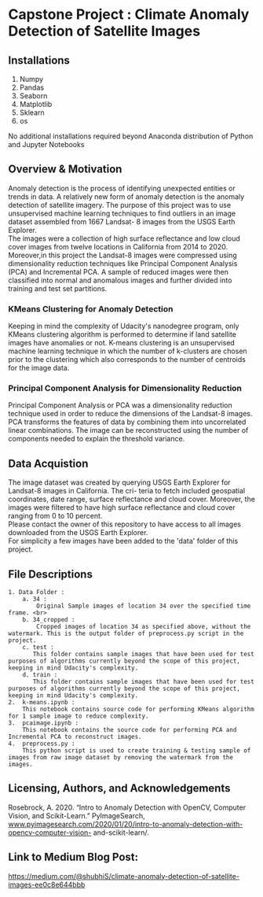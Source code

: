 # Capstone Project : Climate Anomaly Detection of Satellite Images

## Installations <br>
1. Numpy
2. Pandas
3. Seaborn
4. Matplotlib
5. Sklearn
6. os

No additional installations required beyond Anaconda distribution of Python and Jupyter Notebooks 

## Overview & Motivation <br>
Anomaly detection is the process of identifying unexpected entities or trends in data. A relatively new form of anomaly detection is the anomaly detection of satellite imagery. The purpose of this project was to use unsupervised machine learning techniques to find outliers in an image dataset assembled from 1667 Landsat- 8 images from the USGS Earth Explorer. <br>
The images were a collection of high surface reflectance and low cloud cover images from twelve locations in California from 2014 to 2020.<br>
Moreover,in this project the Landsat-8 images were compressed using dimensionality reduction techniques like Principal Component Analysis (PCA) and Incremental PCA. A sample of reduced images were then classified into normal and anomalous images and further divided into training and test set partitions.

### KMeans Clustering for Anomaly Detection <br>
Keeping in mind the complexity of Udacity's nanodegree program, only KMeans clustering algorithm is performed to determine if land satellite images have anomalies or not. K-means clustering is an unsupervised machine learning technique in which the number of k-clusters are chosen prior to the clustering which also corresponds to the number of centroids for the image data.

### Principal Component Analysis for Dimensionality Reduction <br>
Principal Component Analysis or PCA was a dimensionality reduction technique used in order to reduce the dimensions of the Landsat-8 images. PCA transforms the features of data by combining them into uncorrelated linear combinations. The image can be reconstructed using the number of components needed to explain the threshold variance.

## Data Acquistion <br>
The image dataset was created by querying USGS Earth Explorer for Landsat-8 images in California. The cri- teria to fetch included geospatial coordinates, date range, surface reflectance and cloud cover. Moreover, the images were filtered to have high surface reflectance and cloud cover ranging from 0 to 10 percent. <br>
Please contact the owner of this repository to have access to all images downloaded from the USGS Earth Explorer. <br>
For simplicity a few images have been added to the 'data' folder of this project.

## File Descriptions <br>
    1. Data Folder : 
        a. 34 : 
            Original Sample images of location 34 over the specified time frame. <br>
        b. 34_cropped : 
            Cropped images of location 34 as specified above, without the watermark. This is the output folder of preprocess.py script in the project.
        c. test :
           This folder contains sample images that have been used for test purposes of algorithms currently beyond the scope of this project, keeping in mind Udacity's complexity.
        d. train : 
           This folder contains sample images that have been used for test purposes of algorithms currently beyond the scope of this project, keeping in mind Udacity's complexity.
    2.  k-means.ipynb :
        This notebook contains source code for performing KMeans algorithm for 1 sample image to reduce complexity.
    3.  pcaimage.ipynb :
        This notebook contains the source code for performing PCA and Incremental PCA to reconstruct images.
    4.  preprocess.py :
        This python script is used to create training & testing sample of images from raw image dataset by removing the watermark from the images.

## Licensing, Authors, and Acknowledgements
Rosebrock, A. 2020. “Intro to Anomaly Detection with OpenCV, Computer Vision, and Scikit-Learn.” PyImageSearch, www.pyimagesearch.com/2020/01/20/intro-to-anomaly-detection-with-opencv-computer-vision- and-scikit-learn/.

## Link to Medium Blog Post:
https://medium.com/@shubhiS/climate-anomaly-detection-of-satellite-images-ee0c8e644bbb


